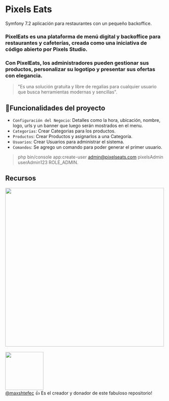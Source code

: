 # Pixels Eats
Symfony 7.2 aplicación para restaurantes con un pequeño backoffice.

### PixelEats es una plataforma de menú digital y backoffice para restaurantes y cafeterías, creada como una iniciativa de código abierto por Pixels Studio.
### Con PixelEats, los administradores pueden gestionar sus productos, personalizar su logotipo y presentar sus ofertas con elegancia.

> "Es una solución gratuita y libre de regalias para cualquier usuario que busca herramientas modernas y sencillas".

## :hammer:Funcionalidades del proyecto
- `Configuración del Negocio`: Detalles como la hora, ubicación, nombre, logo, urls y un banner que luego serán mostrados en el menu.
- `Categorias`: Crear Categorias para los productos.
- `Productos`: Crear Productos y asignarlos a una Categoría.
- `Usuarios`: Crear Usuarios para administrar el sistema.
- `Comandos`: Se agrego un comando para poder generar el primer usuario.
> php bin/console app:create-user admin@pixelseats.com pixelsAdmin userAdmin123 ROLE_ADMIN.

## Recursos

<img src="https://github.com/user-attachments/assets/ad9be7e3-aed7-4745-8683-3cbb757cbe35" width=500> <br><br>
<img src="https://github.com/user-attachments/assets/07b3ff93-2118-4bfc-b0a0-ca24334b9080" width=120> <br>
[@maxshtefec](https://www.linkedin.com/in/maxshtefec/) :+1: Es el creador y donador de este fabuloso repositorio!

